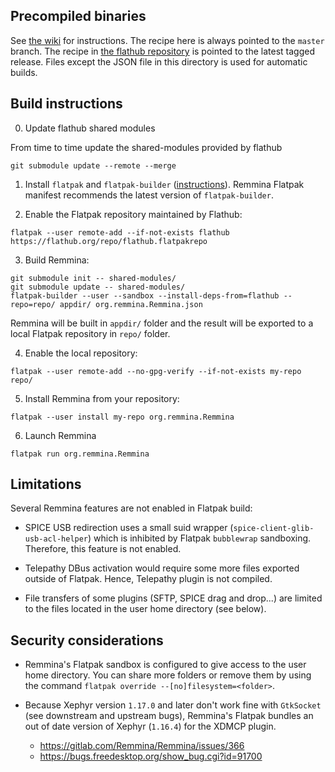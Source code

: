 Precompiled binaries
-----------------

See [the wiki](https://gitlab.com/Remmina/Remmina/wikis/home#for-users-with-a-distro-that-supports-flatpak-including-ubuntu) for instructions. The recipe here is always pointed to the `master` branch. The recipe in [the flathub repository](https://github.com/flathub/org.remmina.Remmina/blob/master/org.remmina.Remmina.json) is pointed to the latest tagged release. Files except the JSON file in this directory is used for automatic builds.

Build instructions
------------------

0. Update flathub shared modules

From time to time update the shared-modules provided by flathub

```shell
git submodule update --remote --merge
```

1. Install `flatpak` and `flatpak-builder` ([instructions]). Remmina
   Flatpak manifest recommends the latest version of `flatpak-builder`.

[instructions]: http://flatpak.org/getting.html

2. Enable the Flatpak repository maintained by Flathub:

```shell
flatpak --user remote-add --if-not-exists flathub https://flathub.org/repo/flathub.flatpakrepo
```

3. Build Remmina:

```shell
git submodule init -- shared-modules/
git submodule update -- shared-modules/
flatpak-builder --user --sandbox --install-deps-from=flathub --repo=repo/ appdir/ org.remmina.Remmina.json
```

   Remmina will be built in `appdir/` folder and the result will be exported
   to a local Flatpak repository in `repo/` folder.

4. Enable the local repository:

```shell
flatpak --user remote-add --no-gpg-verify --if-not-exists my-repo repo/
```

5. Install Remmina from your repository:

```shell
flatpak --user install my-repo org.remmina.Remmina
```

6. Launch Remmina

```shell
flatpak run org.remmina.Remmina
```

Limitations
-----------

Several Remmina features are not enabled in Flatpak build:

* SPICE USB redirection uses a small suid wrapper
  (`spice-client-glib-usb-acl-helper`) which is inhibited by Flatpak
  `bubblewrap` sandboxing. Therefore, this feature is not enabled.

* Telepathy DBus activation would require some more files exported outside of
  Flatpak. Hence, Telepathy plugin is not compiled.

* File transfers of some plugins (SFTP, SPICE drag and drop...) are limited to
  the files located in the user home directory (see below).

Security considerations
-----------------------

* Remmina's Flatpak sandbox is configured to give access to the user home
  directory. You can share more folders or remove them by using the command
  `flatpak override --[no]filesystem=<folder>`.

* Because Xephyr version `1.17.0` and later don't work fine with `GtkSocket`
  (see downstream and upstream bugs), Remmina's Flatpak bundles an out of date
  version of Xephyr (`1.16.4`) for the XDMCP plugin.

    - https://gitlab.com/Remmina/Remmina/issues/366
    - https://bugs.freedesktop.org/show_bug.cgi?id=91700
